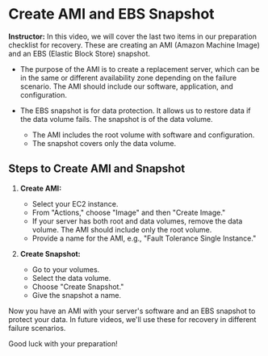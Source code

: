 # Create AMI and EBS Snapshot

**Instructor:** In this video, we will cover the last two items in our preparation checklist for recovery. These are creating an AMI (Amazon Machine Image) and an EBS (Elastic Block Store) snapshot. 

- The purpose of the AMI is to create a replacement server, which can be in the same or different availability zone depending on the failure scenario. The AMI should include our software, application, and configuration.

- The EBS snapshot is for data protection. It allows us to restore data if the data volume fails. The snapshot is of the data volume.

    - The AMI includes the root volume with software and configuration.
    - The snapshot covers only the data volume.

## Steps to Create AMI and Snapshot

1. **Create AMI:**
   - Select your EC2 instance.
   - From "Actions," choose "Image" and then "Create Image."
   - If your server has both root and data volumes, remove the data volume. The AMI should include only the root volume.
   - Provide a name for the AMI, e.g., "Fault Tolerance Single Instance."

2. **Create Snapshot:**
   - Go to your volumes.
   - Select the data volume.
   - Choose "Create Snapshot."
   - Give the snapshot a name.

Now you have an AMI with your server's software and an EBS snapshot to protect your data. In future videos, we'll use these for recovery in different failure scenarios.

Good luck with your preparation!

